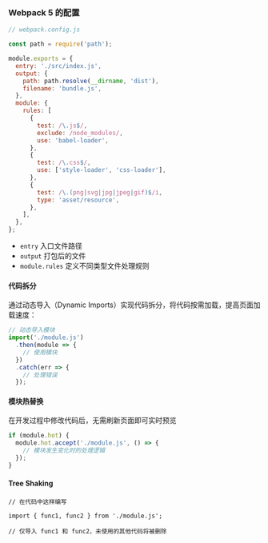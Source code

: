 ### Webpack 5 的配置



```js
// webpack.config.js

const path = require('path');

module.exports = {
  entry: './src/index.js',
  output: {
    path: path.resolve(__dirname, 'dist'),
    filename: 'bundle.js',
  },
  module: {
    rules: [
      {
        test: /\.js$/,
        exclude: /node_modules/,
        use: 'babel-loader',
      },
      {
        test: /\.css$/,
        use: ['style-loader', 'css-loader'],
      },
      {
        test: /\.(png|svg|jpg|jpeg|gif)$/i,
        type: 'asset/resource',
      },
    ],
  },
};

```

- `entry` 入口文件路径
- `output` 打包后的文件
- `module.rules` 定义不同类型文件处理规则



#### 代码拆分

通过动态导入（Dynamic Imports）实现代码拆分，将代码按需加载，提高页面加载速度：

```js
// 动态导入模块
import('./module.js')
  .then(module => {
    // 使用模块
  })
  .catch(err => {
    // 处理错误
  });
```



#### 模块热替换

在开发过程中修改代码后，无需刷新页面即可实时预览

```js
if (module.hot) {
  module.hot.accept('./module.js', () => {
    // 模块发生变化时的处理逻辑
  });
}
```



#### Tree Shaking

```
// 在代码中这样编写

import { func1, func2 } from './module.js';

// 仅导入 func1 和 func2，未使用的其他代码将被删除
```

